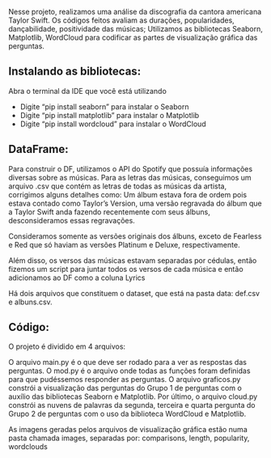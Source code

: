 Nesse projeto, realizamos uma análise da discografia da cantora americana Taylor Swift. Os códigos feitos avaliam as durações, popularidades, dançabilidade, positividade das músicas;  Utilizamos as bibliotecas Seaborn, Matplotlib, WordCloud para codificar as partes de visualização gráfica das perguntas.
## Instalando as bibliotecas:
Abra o terminal da IDE que você está utilizando
- Digite “pip install seaborn” para instalar o Seaborn
- Digite “pip install matplotlib” para instalar o Matplotlib
- Digite “pip install wordcloud” para instalar o WordCloud
## DataFrame:

Para construir o DF, utilizamos o API do Spotify que possuía informações diversas sobre as músicas. Para as letras das músicas, conseguimos um arquivo .csv que contém as letras de todas as músicas da artista, corrigimos alguns detalhes como:
Um álbum estava fora de ordem pois estava contado como Taylor’s Version, uma versão regravada do álbum que a Taylor Swift anda fazendo recentemente com seus álbuns, desconsideramos essas regravações.

Consideramos somente as versões originais dos álbuns, exceto de Fearless e Red que só haviam as versões Platinum e Deluxe, respectivamente.

Além disso, os versos das músicas estavam separadas por cédulas, então fizemos um script para juntar todos os versos de cada música e então adicionamos ao DF como a coluna Lyrics

Há dois arquivos que constituem o dataset, que está na pasta data: def.csv e albuns.csv.
## Código:
O projeto é dividido em 4 arquivos:

O arquivo main.py é o que deve ser rodado para a ver as respostas das perguntas. O mod.py é o arquivo onde todas as funções foram definidas para que pudéssemos responder as perguntas. O arquivo graficos.py constrói a visualização das perguntas do Grupo 1 de perguntas com o auxílio das bibliotecas Seaborn e Matplotlib. Por último, o arquivo cloud.py constrói as nuvens de palavras da segunda, terceira e quarta pergunta do Grupo 2 de perguntas com o uso da biblioteca WordCloud e Matplotlib. 

As imagens geradas pelos arquivos de visualização gráfica estão numa pasta chamada images, separadas por: comparisons, length, popularity, wordclouds
